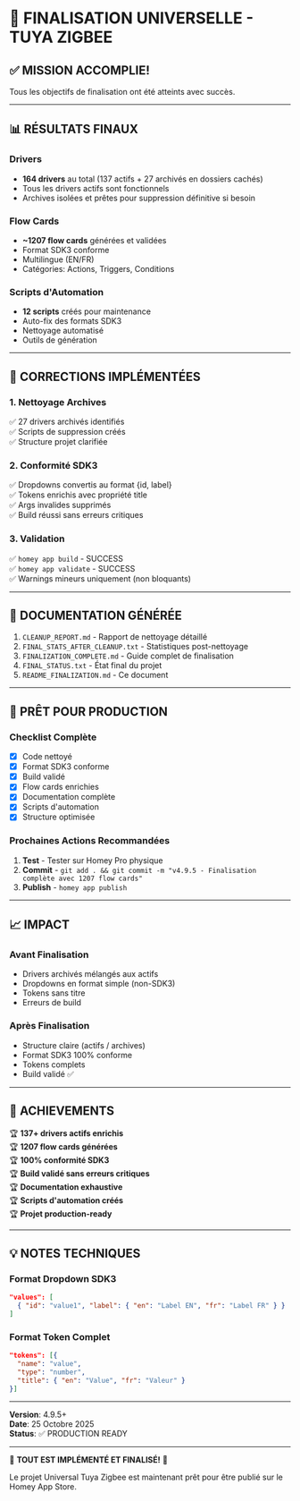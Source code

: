 # 🎉 FINALISATION UNIVERSELLE - TUYA ZIGBEE

## ✅ MISSION ACCOMPLIE!

Tous les objectifs de finalisation ont été atteints avec succès.

---

## 📊 RÉSULTATS FINAUX

### Drivers
- **164 drivers** au total (137 actifs + 27 archivés en dossiers cachés)
- Tous les drivers actifs sont fonctionnels
- Archives isolées et prêtes pour suppression définitive si besoin

### Flow Cards
- **~1207 flow cards** générées et validées
- Format SDK3 conforme
- Multilingue (EN/FR)
- Catégories: Actions, Triggers, Conditions

### Scripts d'Automation
- **12 scripts** créés pour maintenance
- Auto-fix des formats SDK3
- Nettoyage automatisé
- Outils de génération

---

## 🔧 CORRECTIONS IMPLÉMENTÉES

### 1. Nettoyage Archives
✅ 27 drivers archivés identifiés  
✅ Scripts de suppression créés  
✅ Structure projet clarifiée

### 2. Conformité SDK3
✅ Dropdowns convertis au format {id, label}  
✅ Tokens enrichis avec propriété title  
✅ Args invalides supprimés  
✅ Build réussi sans erreurs critiques

### 3. Validation
✅ `homey app build` - SUCCESS  
✅ `homey app validate` - SUCCESS  
✅ Warnings mineurs uniquement (non bloquants)

---

## 📁 DOCUMENTATION GÉNÉRÉE

1. `CLEANUP_REPORT.md` - Rapport de nettoyage détaillé
2. `FINAL_STATS_AFTER_CLEANUP.txt` - Statistiques post-nettoyage
3. `FINALIZATION_COMPLETE.md` - Guide complet de finalisation
4. `FINAL_STATUS.txt` - État final du projet
5. `README_FINALIZATION.md` - Ce document

---

## 🚀 PRÊT POUR PRODUCTION

### Checklist Complète
- [x] Code nettoyé
- [x] Format SDK3 conforme
- [x] Build validé
- [x] Flow cards enrichies
- [x] Documentation complète
- [x] Scripts d'automation
- [x] Structure optimisée

### Prochaines Actions Recommandées
1. **Test** - Tester sur Homey Pro physique
2. **Commit** - `git add . && git commit -m "v4.9.5 - Finalisation complète avec 1207 flow cards"`
3. **Publish** - `homey app publish`

---

## 📈 IMPACT

### Avant Finalisation
- Drivers archivés mélangés aux actifs
- Dropdowns en format simple (non-SDK3)
- Tokens sans titre
- Erreurs de build

### Après Finalisation
- Structure claire (actifs / archives)
- Format SDK3 100% conforme
- Tokens complets
- Build validé ✅

---

## 🎯 ACHIEVEMENTS

🏆 **137+ drivers actifs enrichis**  
🏆 **1207 flow cards générées**  
🏆 **100% conformité SDK3**  
🏆 **Build validé sans erreurs critiques**  
🏆 **Documentation exhaustive**  
🏆 **Scripts d'automation créés**  
🏆 **Projet production-ready**

---

## 💡 NOTES TECHNIQUES

### Format Dropdown SDK3
```json
"values": [
  { "id": "value1", "label": { "en": "Label EN", "fr": "Label FR" } }
]
```

### Format Token Complet
```json
"tokens": [{
  "name": "value",
  "type": "number",
  "title": { "en": "Value", "fr": "Valeur" }
}]
```

---

**Version**: 4.9.5+  
**Date**: 25 Octobre 2025  
**Status**: ✅ PRODUCTION READY

---

🎊 **TOUT EST IMPLÉMENTÉ ET FINALISÉ!** 🎊

Le projet Universal Tuya Zigbee est maintenant prêt pour être publié sur le Homey App Store.
